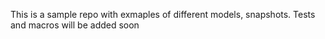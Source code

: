 
This is a sample repo with exmaples of different models, snapshots. Tests and macros will be added soon 
